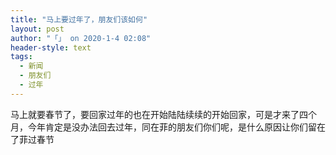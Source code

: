 ```yaml
---
title: "马上要过年了，朋友们该如何"
layout: post
author: "「」 on 2020-1-4 02:08"
header-style: text
tags:
  - 新闻
  - 朋友们
  - 过年
---
```


<head></head>
<body>
  马上就要春节了，要回家过年的也在开始陆陆续续的开始回家，可是才来了四个月，今年肯定是没办法回去过年，同在菲的朋友们你们呢，是什么原因让你们留在了菲过春节
</body>


